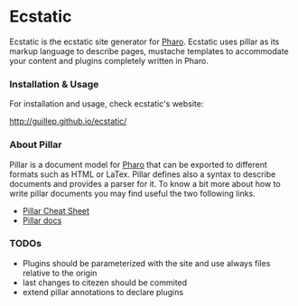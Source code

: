 # Ecstatic
Ecstatic is the ecstatic site generator for [Pharo](http://www.pharo.org). Ecstatic uses pillar as its markup language to describe pages, mustache templates to accommodate your content and plugins completely written in Pharo.

### Installation & Usage

For installation and usage, check ecstatic's website:

http://guillep.github.io/ecstatic/

### About Pillar 

Pillar is a document model for [Pharo](http://www.pharo.org) that can be exported to different formats such as HTML or LaTex. Pillar defines also a syntax to describe documents and provides a parser for it. To know a bit more about how to write pillar documents you may find useful the two following links.

- [Pillar Cheat Sheet](http://www.cheatography.com/benjaminvanryseghem/cheat-sheets/pillar/)
- [Pillar docs](http://files.pharo.org/books/enterprise-pharo/book/PillarChap/Pillar.html)


### TODOs

- Plugins should be parameterized with the site and use always files relative to the origin
- last changes to citezen should be commited
- extend pillar annotations to declare plugins
